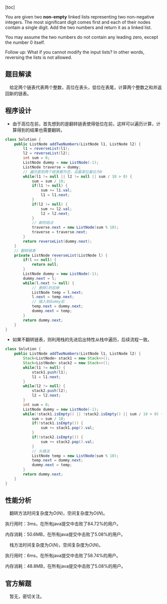 [toc]

You are given two **non-empty** linked lists representing two non-negative integers. The most significant digit comes first and each of their nodes contain a single digit. Add the two numbers and return it as a linked list.

You may assume the two numbers do not contain any leading zero, except the number 0 itself.

Follow up:
What if you cannot modify the input lists? In other words, reversing the lists is not allowed.



## 题目解读

&emsp;给定两个链表代表两个整数，高位在表头，低位在表尾，计算两个整数之和并返回新的链表。

## 程序设计

* 由于高位在前，首先想到的是翻转链表使得低位在前，这样可以遍历计算，计算得到的结果也需要翻转。

```java
class Solution {
    public ListNode addTwoNumbers(ListNode l1, ListNode l2) {
        l1 = reverseList(l1);
        l2 = reverseList(l2);
        int sum = 0;
        ListNode dummy = new ListNode(-1);
        ListNode traverse = dummy;
        // 遍历直到两个链表都为空，且最高位最位为0
        while(l1 != null || l2 != null || sum / 10 > 0) {
            sum = sum / 10;
            if(l1 != null) {
                sum += l1.val;
                l1 = l1.next;
            }
            if(l2 != null) {
                sum += l2.val;
                l2 = l2.next;
            }
            // 新的结点
            traverse.next = new ListNode(sum % 10);
            traverse = traverse.next;
        }
        return reverseList(dummy.next);
    }
	// 翻转链表
    private ListNode reverseList(ListNode l) {
        if(l == null) {
            return null;
        }
        ListNode dummy = new ListNode(-1);
        dummy.next = l;
        while(l.next != null) {
            // 删除l的后继
            ListNode temp = l.next;
            l.next = temp.next;
            // 插入到dummy后
            temp.next = dummy.next;
            dummy.next = temp;
        }
        return dummy.next;
    }
}
```

* 如果不翻转链表，则利用栈的先进后出特性从栈中遍历，后续流程一致。

```java
class Solution {
    public ListNode addTwoNumbers(ListNode l1, ListNode l2) {
        Stack<ListNode> stack1 = new Stack<>();
        Stack<ListNode> stack2 = new Stack<>();
        while(l1 != null) {
            stack1.push(l1);
            l1 = l1.next;
        }
        while(l2 != null) {
            stack2.push(l2);
            l2 = l2.next;
        }
        int sum = 0;
        ListNode dummy = new ListNode(-1);
        while(!stack1.isEmpty() || !stack2.isEmpty() || sum / 10 > 0) {
            sum = sum / 10;
            if(!stack1.isEmpty()) {
                sum += stack1.pop().val;
            }
            if(!stack2.isEmpty()) {
                sum += stack2.pop().val;
            }
            // 头插法
            ListNode temp = new ListNode(sum % 10);
            temp.next = dummy.next;
            dummy.next = temp;
        }
        return dummy.next;
    }
}
```

## 性能分析

&emsp;翻转方法时间复杂度为$O(N)$，空间复杂度为$O(N)$。

执行用时：3ms，在所有java提交中击败了84.72%的用户。

内存消耗：50.6MB，在所有java提交中击败了5.08%的用户。

&emsp;栈方法时间复杂度为$O(N)$，空间复杂度为$O(N)$。

执行用时：6ms，在所有java提交中击败了58.74%的用户。

内存消耗：48.8MB，在所有java提交中击败了5.08%的用户。

## 官方解题

&emsp;暂无，密切关注。